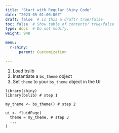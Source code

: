 ```yaml
---
title: "Start with Regular Shiny Code"
date: "2023-05-01:00:00Z"
draft: false  # Is this a draft? true/false
toc: false  # Show table of contents? true/false
type: docs  # Do not modify.
weight: 940

menu:
  r-shiny:
      parent: Customization

---
```


1. Load bslib
2. Instantiate a `bs_theme` object
3. Set `theme` to your `bs_theme` object in the UI

```
library(shiny)
library(bslib) # step 1

my_theme <- bs_theme() # step 2

ui <- fluidPage(
  theme = my_theme, # step 3
  ...
)  

